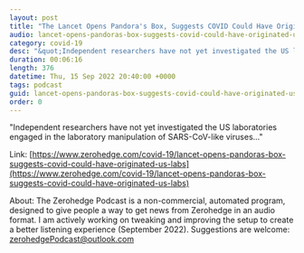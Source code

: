 ```yaml
---
layout: post
title: "The Lancet Opens Pandora's Box, Suggests COVID Could Have Originated In US Labs"
audio: lancet-opens-pandoras-box-suggests-covid-could-have-originated-us-labs-0
category: covid-19
desc: "&quot;Independent researchers have not yet investigated the US laboratories engaged in the laboratory manipulation of SARS-CoV-like viruses...&quot;"
duration: 00:06:16
length: 376
datetime: Thu, 15 Sep 2022 20:40:00 +0000
tags: podcast
guid: lancet-opens-pandoras-box-suggests-covid-could-have-originated-us-labs-0
order: 0
---
```

&quot;Independent researchers have not yet investigated the US laboratories engaged in the laboratory manipulation of SARS-CoV-like viruses...&quot;

Link: [https://www.zerohedge.com/covid-19/lancet-opens-pandoras-box-suggests-covid-could-have-originated-us-labs](https://www.zerohedge.com/covid-19/lancet-opens-pandoras-box-suggests-covid-could-have-originated-us-labs)

About: The Zerohedge Podcast is a non-commercial, automated program, designed to give people a way to get news from Zerohedge in an audio format.  I am actively working on tweaking and improving the setup to create a better listening experience (September 2022).  Suggestions are welcome: [zerohedgePodcast@outlook.com](mailto:zerohedgePodcast@outlook.com)
